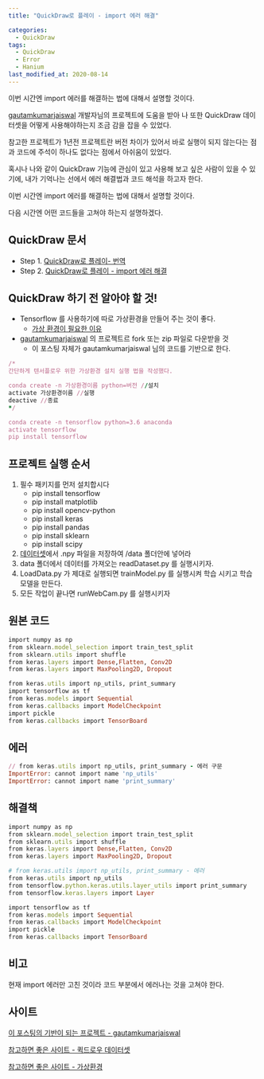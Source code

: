 ```yaml
---
title: "QuickDraw로 플레이 - import 에러 해결"

categories:
  - QuickDraw
tags: 
  - QuickDraw
  - Error
  - Hanium
last_modified_at: 2020-08-14
---
```


이번 시간엔 import 에러를 해결하는 법에 대해서 설명할 것이다.

[gautamkumarjaiswal](https://github.com/gautamkumarjaiswal/QucikDraw) 개발자님의 프로젝트에 도움을 받아 나 또한 QuickDraw 데이터셋을 어떻게 사용해야하는지 조금 감을 잡을 수 있었다.

참고한 프로젝트가 1년전 프로젝트란 버전 차이가 있어서 바로 실행이 되지 않는다는 점과 코드에 주석이 하나도 없다는 점에서 아쉬움이 있었다.

혹시나 나와 같이 QuickDraw 기능에 관심이 있고 사용해 보고 싶은 사람이 있을 수 있기에, 내가 기억나는 선에서 에러 해결법과 코드 해석을 하고자 한다.

이번 시간엔 import 에러를 해결하는 법에 대해서 설명할 것이다.

다음 시간엔 어떤 코드들을 고쳐야 하는지 설명하겠다.

## QuickDraw 문서

   * Step 1. [QuickDraw로 플레이- 번역](https://jee00609.github.io/quickdraw/QuickDraw-Translation/)
   * Step 2. [QuickDraw로 플레이 - import 에러 해결](https://jee00609.github.io/quickdraw/QuickDraw-import-error/)

## QuickDraw 하기 전 알아야 할 것!

   * Tensorflow 를 사용하기에 따로 가상환경을 만들어 주는 것이 좋다.
      * [가상 환경이 필요한 이유](https://chancoding.tistory.com/85)
   * [gautamkumarjaiswal](https://github.com/gautamkumarjaiswal/QucikDraw) 의 프로젝트르 fork 또는 zip 파일로 다운받을 것
      * 이 포스팅 자체가 gautamkumarjaiswal 님의 코드를 기반으로 한다.

   ```ruby
/*
간단하게 텐서플로우 위한 가상환경 설치 실행 법을 작성했다.

conda create -n 가상환경이름 python=버전 //설치
activate 가상환경이름 //실행
deactive //종료
*/

conda create -n tensorflow python=3.6 anaconda 
activate tensorflow 
pip install tensorflow 
   ```

## 프로젝트 실행 순서

   1. 필수 패키지를 먼저 설치합시다
      * pip install tensorflow 
      * pip install matplotlib 
      * pip install opencv-python 
      * pip install keras 
      * pip install pandas 
      * pip install sklearn 
      * pip install scipy
   2. [데이터셋](https://github.com/googlecreativelab/quickdraw-dataset)에서 .npy 파일을 저장하여 /data 폴더안에 넣어라
   3. data 폴더에서 데이터를 가져오는 readDataset.py 를 실행시키자.
   4. LoadData.py 가 제대로 실행되면 trainModel.py 를 실행시켜 학습 시키고 학습 모델을 만든다.
   5. 모든 작업이 끝나면 runWebCam.py 를 실행시키자

## 원본 코드

   ```ruby
import numpy as np
from sklearn.model_selection import train_test_split
from sklearn.utils import shuffle
from keras.layers import Dense,Flatten, Conv2D
from keras.layers import MaxPooling2D, Dropout

from keras.utils import np_utils, print_summary
import tensorflow as tf
from keras.models import Sequential
from keras.callbacks import ModelCheckpoint
import pickle
from keras.callbacks import TensorBoard
   ```

## 에러

   ```ruby
// from keras.utils import np_utils, print_summary - 에러 구문
ImportError: cannot import name 'np_utils'
ImportError: cannot import name 'print_summary'
   ```

## 해결책

   ```ruby
import numpy as np
from sklearn.model_selection import train_test_split
from sklearn.utils import shuffle
from keras.layers import Dense,Flatten, Conv2D
from keras.layers import MaxPooling2D, Dropout

# from keras.utils import np_utils, print_summary - 에러
from keras.utils import np_utils
from tensorflow.python.keras.utils.layer_utils import print_summary
from tensorflow.keras.layers import Layer

import tensorflow as tf
from keras.models import Sequential
from keras.callbacks import ModelCheckpoint
import pickle
from keras.callbacks import TensorBoard
   ```

## 비고

현재 import 에러만 고친 것이라 코드 부분에서 에러나는 것을 고쳐야 한다.

## 사이트

[이 포스팅의 기반이 되는 프로젝트 - gautamkumarjaiswal](https://github.com/gautamkumarjaiswal/QucikDraw)

[참고하면 좋은 사이트 - 퀵드로우 데이터셋](https://github.com/googlecreativelab/quickdraw-dataset)

[참고하면 좋은 사이트 - 가상환경](https://chancoding.tistory.com/85)